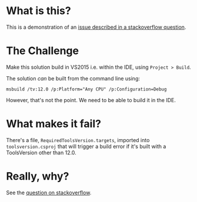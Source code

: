 # What is this?

This is a demonstration of an [issue described in a stackoverflow
question](http://stackoverflow.com/q/34065614/322152).

# The Challenge

Make this solution build in VS2015 i.e. within the IDE, using `Project > Build`.

The solution _can_ be built from the command line using:

```
msbuild /tv:12.0 /p:Platform="Any CPU" /p:Configuration=Debug
```

However, that's not the point.  We need to be able to build it in the IDE.

# What makes it fail?

There's a file, `RequiredToolsVersion.targets`, imported into
`toolsversion.csproj` that will trigger a build error if it's built with a
ToolsVersion other than 12.0.

# Really, why?

See the [question on stackoverflow](http://stackoverflow.com/q/34065614/322152).
